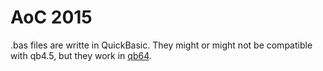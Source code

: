 # AoC 2015

.bas files are writte in QuickBasic. They might or might not be compatible with qb4.5, but they work in [qb64](https://qb64.org/).
